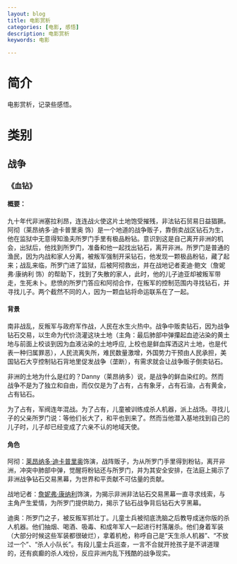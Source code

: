 ```yaml
---
layout: blog
title: 电影赏析
categories: [电影, 感悟]
description: 电影赏析
keywords: 电影

---
```




# 简介

电影赏析，记录些感悟。



# 类别

## 战争

### 《血钻》

#### 概要：

九十年代非洲塞拉利昂，连连战火使这片土地饱受摧残，非法钻石贸易日益猖獗。阿彻（莱昂纳多·迪卡普里奥 饰）是一个地道的战争贩子，靠倒卖战区钻石为生，他在监狱中无意得知渔夫所罗门手里有极品粉钻。意识到这是自己离开非洲的机会，出狱后，他找到所罗门，准备和他一起找出钻石，离开非洲。所罗门是普通的渔民，因为内战和家人分离，被叛军强制开采钻石，他发现一颗极品粉钻，藏了起来；战乱来临，所罗门进了监狱，后被阿彻救出，并在战地记者麦迪·鲍文（詹妮弗·康纳利 饰）的帮助下，找到了失散的家人，此时，他的儿子迪亚却被叛军带走，生死未卜。悲愤的所罗门答应和阿彻合作，在叛军的控制范围内寻找钻石，并寻找儿子。两个截然不同的人，因为一颗血钻将命运联系在了一起。

#### 背景

南非战乱，反叛军与政府军作战，人民在水生火热中。战争中贩卖钻石，因为战争钻石交易，以生命为代价浇灌这块土地（主角：最后肺部中弹攥起血迹沾染的黄土地与前面上校谈到因为血液沾染的土地呼应, 上校也是鲜血挥洒这片土地，也是代表一种归属罪恶），人民流离失所，难民数量激增，外国势力干预由人民承担，美国钻石大亨控制钻石背地里促发战争（垄断），有需求就会让战争贩子倒卖钻石。

非洲的土地为什么是红的？Danny（莱昂纳多）说，是战争的鲜血染红的。然而战争不是为了独立和自由，而仅仅是为了占有，占有象牙，占有石油，占有黄金，占有钻石。

为了占有，军阀连年混战。为了占有，儿童被训练成杀人机器，派上战场。寻找儿子的父亲所罗门说：等他们长大了，和平也到来了。然而当他潜入基地找到自己的儿子时，儿子却已经变成了六亲不认的地域天使。

#### 角色

阿彻：[莱昂纳多·迪卡普里奥](https://so.youku.com/search_video/q_莱昂纳多·迪卡普里奥?spm=a2hbt.13141534.video-intro.3)饰演，战阵贩子，为从所罗门手里得到粉钻，离开非洲，冲突中肺部中弹，觉醒将粉钻还与所罗门，并为其安全安排，在法庭上揭示了非洲战争钻石交易黑幕，为世界和平贡献不可估量的贡献。

战地记者：[詹妮弗·康纳利](https://so.youku.com/search_video/q_詹妮弗·康纳利?spm=a2hbt.13141534.video-intro.4)饰演，为揭示非洲非法钻石交易黑幕一直寻求线索，与主角产生爱情，为所罗门提供助力，揭示了钻石战争背后钻石大亨黑幕。

迪奥：所罗门之子，被反叛军抓壮丁。儿童士兵被彻底洗脑之后教导成迷你版的杀人机器。他们抽烟、喝酒、吸毒、和成年军人一起进行村落屠杀。他们身着军装（大部分时候这些军装都很破烂），拿着机枪，称呼自己是“天生杀人机器”、“不放过一个”、“杀人小队长”。有段儿童士兵巡查，一言不合就开抢孩子是不讲道理的，还有疯癫的杀人戏份，反应非洲内乱下残酷的战争现实。





